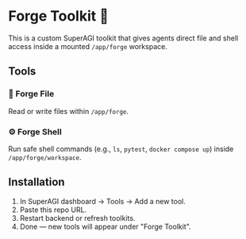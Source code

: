 # Forge Toolkit 🔩

This is a custom SuperAGI toolkit that gives agents direct file and shell access
inside a mounted `/app/forge` workspace.

## Tools

### 🧾 Forge File
Read or write files within `/app/forge`.

### ⚙️ Forge Shell
Run safe shell commands (e.g., `ls`, `pytest`, `docker compose up`) inside `/app/forge/workspace`.

## Installation
1. In SuperAGI dashboard → Tools → Add a new tool.
2. Paste this repo URL.
3. Restart backend or refresh toolkits.
4. Done — new tools will appear under "Forge Toolkit".
